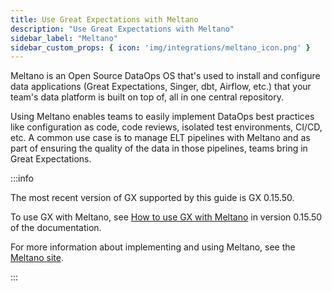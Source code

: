 ```yaml
---
title: Use Great Expectations with Meltano
description: "Use Great Expectations with Meltano"
sidebar_label: "Meltano"
sidebar_custom_props: { icon: 'img/integrations/meltano_icon.png' }
---
```


Meltano is an Open Source DataOps OS that's used to install and configure data applications (Great Expectations, Singer, dbt, Airflow, etc.) that your team's data platform is built on top of, all in one central repository.

Using Meltano enables teams to easily implement DataOps best practices like configuration as code, code reviews, isolated test environments, CI/CD, etc.  A common use case is to manage ELT pipelines with Meltano and as part of ensuring the quality of the data in those pipelines, teams bring in Great Expectations.

:::info 

The most recent version of GX supported by this guide is GX 0.15.50.

To use GX with Meltano, see [How to use GX with Meltano](/docs/0.15.50/deployment_patterns/how_to_use_great_expectations_with_meltano) in version 0.15.50 of the documentation.

For more information about implementing and using Meltano, see the [Meltano site](https://meltano.com/).

:::
